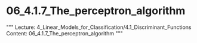 # 06_4.1.7_The_perceptron_algorithm

"""
Lecture: 4_Linear_Models_for_Classification/4.1_Discriminant_Functions
Content: 06_4.1.7_The_perceptron_algorithm
"""

